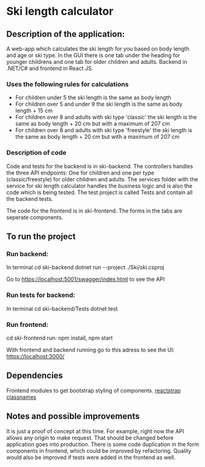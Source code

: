 # Ski length calculator

## Description of the application:
A web-app which calculates the ski length for you based on body length and age or ski type.
In the GUI there is one tab under the heading for younger childrens and one tab for older children and adults.
Backend in .NET/C# and frontend in React JS.

### Uses the following rules for calculations
* For children under 5 the ski length is the same as body length
* For children over 5 and under 9 the ski length is the same as body length + 15 cm
* For children over 8 and adults with ski type 'classic' the ski length is the same as body length + 20 cm but with a maximum of 207 cm
* For children over 8 and adults with ski type 'freestyle' the ski length is the same as body length + 20 cm but with a maximum of 207 cm

### Description of code
Code and tests for the backend is in ski-backend.
The controllers handles the three API endpoints: One for children and one per type (classic/freestyle) for older children and adults.
The services folder with the service for ski length calculator handles the business logic and is also the code which is being tested.
The test project is called Tests and contain all the backend tests.

The code for the frontend is in ski-frontend.
The forms in the tabs are seperate components.

## To run the project

### Run backend:
In terminal
cd ski-backend
dotnet run --project ./Ski/ski.csproj

Go to <https://localhost:5001/swagger/index.html> to see the API

### Run tests for backend:
In terminal
cd ski-backend/Tests
dotnet test

### Run frontend:
cd ski-frontend
run: npm install, npm start

With frontend and backend running go to this adress to see the UI:
<https://localhost:3000/>

## Dependencies
Frontend modules to get bootstrap styling of components.
[reactstrap](https://reactstrap.github.io/)
[classnames](https://www.npmjs.com/package/classnames)

## Notes and possible improvements
It is just a proof of concept at this time.
For example, right now the API allows any origin to make request. That should be changed before application goes into production.
There is some code duplication in the form components in frontend, which could be improved by refactoring.
Quality would also be improved if tests were added in the frontend as well.
